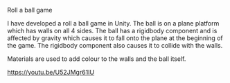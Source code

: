 Roll a ball game

I have developed a roll a ball game in Unity. The ball is on a plane platform which has walls on all 4 sides. The ball has a rigidbody component and 
is affected by gravity which causes it to fall onto the plane at the beginning of the game. The rigidbody component also causes it to collide with
the walls.

Materials are used to add colour to the walls and the ball itself.


https://youtu.be/U52JMgr61IU
